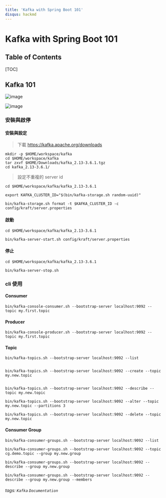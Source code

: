 ```yaml
---
title: 'Kafka with Spring Boot 101'
disqus: hackmd
---
```


Kafka with Spring Boot 101
===

## Table of Contents

[TOC]

## Kafka 101
![image](https://hackmd.io/_uploads/BkSbvLddT.png)


![image](https://hackmd.io/_uploads/r1J1DIOup.png)


### 安裝與啟停
#### 安裝與設定
> 下載 https://kafka.apache.org/downloads
```gherkin=
mkdir -p $HOME/workspace/kafka
cd $HOME/workspace/kafka
tar zxvf $HOME/Downloads/kafka_2.13-3.6.1.tgz
cd kafka_2.13-3.6.1/
```
> 設定不重複的 server id
```gherkin=
cd $HOME/workspace/kafka/kafka_2.13-3.6.1

export KAFKA_CLUSTER_ID="$(bin/kafka-storage.sh random-uuid)"

bin/kafka-storage.sh format -t $KAFKA_CLUSTER_ID -c config/kraft/server.properties
```
#### 啟動
```gherkin=
cd $HOME/workspace/kafka/kafka_2.13-3.6.1

bin/kafka-server-start.sh config/kraft/server.properties
```
#### 停止
```gherkin=
cd $HOME/workspace/kafka/kafka_2.13-3.6.1

bin/kafka-server-stop.sh
```

### cli 使用
#### Consumer 
```gherkin=
bin/kafka-console-consumer.sh --bootstrap-server localhost:9092 --topic my.first.topic
```
#### Producer
```gherkin=
bin/kafka-console-producer.sh --bootstrap-server localhost:9092 --topic my.first.topic
```

#### Topic
```gherkin=
bin/kafka-topics.sh --bootstrap-server localhost:9092 --list


bin/kafka-topics.sh --bootstrap-server localhost:9092 --create --topic my.new.topic


bin/kafka-topics.sh --bootstrap-server localhost:9092 --describe --topic my.new.topic

bin/kafka-topics.sh --bootstrap-server localhost:9092 --alter --topic my.new.topic --partitions 3

bin/kafka-topics.sh --bootstrap-server localhost:9092 --delete --topic my.new.topic
```

#### Consumer Group
```gherkin=
bin/kafka-consumer-groups.sh --bootstrap-server localhost:9092 --list

bin/kafka-consumer-groups.sh --bootstrap-server localhost:9092 --topic cg.demo.topic --group my.new.group

bin/kafka-consumer-groups.sh --bootstrap-server localhost:9092 --describe --group my.new.group

bin/kafka-consumer-groups.sh --bootstrap-server localhost:9092 --describe --group my.new.group --members
```


###### tags: `Kafka` `Documentation`
